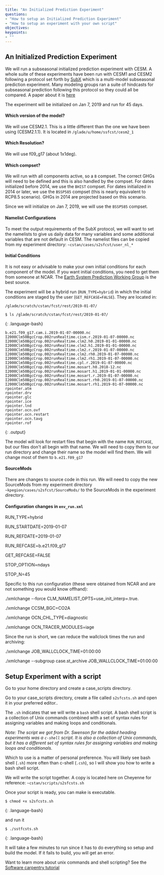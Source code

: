 ```yaml
---
title: "An Initialized Prediction Experiment"
questions:
- "How to setup an Initialized Prediction Experiment"
- "How to setup an experiment with your own script"
objectives:
keypoints:
- ""
---
```


## An Initialized Prediction Experiment

We will run a subseasonal initialized prediction experiment with CESM.  A whole suite of these experiments have been run with CESM1 and CESM2 following a protocol set forth by [SubX](http://cola.gmu.edu/subx/) which is a multi-model subseasonal prediction experiment.  Many modeling groups ran a suite of hindcasts for subseasonal prediction following this protocol so they could all be compared. A paper about it is [here](https://journals-ametsoc-org.mutex.gmu.edu/bams/article/100/10/2043/344809)

The experiment will be initialized on Jan 7, 2019 and run for 45 days.

#### Which version of the model?

We will use CESM2.1.  This is a little different than the one we have been using (CESM2.1.1).  It is located in `/glade/u/home/ssfcst/cesm2_1`

#### Which Resolution?

We will use f09_g17 (about 1x1deg). 

####  Which compset?

We will run with all components active, so a `B` compset.
The correct GHGs will need to be defined and this is also handled by the compset.  For dates initialized before 2014, we use the `BHIST` compset.  For dates initialized in 2014 or later, we use the `BSSP585` compset (this is nearly equivalent to RCP8.5 scenario).  GHGs in 2014 are projected based on this scenario.

Since we will initialize on Jan 7, 2019, we will use the `BSSP585` compset.

#### Namelist Configurations

To meet the output requirements of the SubX protocol, we will want to set the namelists to give us daily data for many variables and some additional variables that are not default in CESM.  The namelist files can be copied from my experiment directory: `~cstan/cases/s2sfcst/user_nl_*`

#### Initial Conditions

It is not easy or advisable to make your own initial conditions for each component of the model.  If you want initial conditions, you need to get them from someone at NCAR.  The [Earth System Prediction Working Group](https://www.cesm.ucar.edu/working_groups/earth-system-prediction/) is the best source.

The experiment will be a hybrid run (`RUN_TYPE=hybrid`) in which the initial conditions are staged by the user (`GET_REFCASE=FALSE`).  They are located in:

`/glade/scratch/cstan/fcst/rest/2019-01-07/`

~~~
$ ls /glade/scratch/cstan/fcst/rest/2019-01-07/
~~~
{: .language-bash}

~~~
b.e21.f09_g17.cam.i.2019-01-07-00000.nc
I2000Clm50BgcCrop.002runRealtime.cism.r.2019-01-07-00000.nc
I2000Clm50BgcCrop.002runRealtime.clm2.h0.2019-01-01-00000.nc
I2000Clm50BgcCrop.002runRealtime.clm2.h1.2019-01-01-00000.nc
I2000Clm50BgcCrop.002runRealtime.clm2.r.2019-01-07-00000.nc
I2000Clm50BgcCrop.002runRealtime.clm2.rh0.2019-01-07-00000.nc
I2000Clm50BgcCrop.002runRealtime.clm2.rh1.2019-01-07-00000.nc
I2000Clm50BgcCrop.002runRealtime.cpl.r.2019-01-07-00000.nc
I2000Clm50BgcCrop.002runRealtime.mosart.h0.2018-12.nc
I2000Clm50BgcCrop.002runRealtime.mosart.h1.2019-01-01-00000.nc
I2000Clm50BgcCrop.002runRealtime.mosart.r.2019-01-07-00000.nc
I2000Clm50BgcCrop.002runRealtime.mosart.rh0.2019-01-07-00000.nc
I2000Clm50BgcCrop.002runRealtime.mosart.rh1.2019-01-07-00000.nc
rpointer.atm
rpointer.drv
rpointer.glc
rpointer.ice
rpointer.lnd
rpointer.ocn.ovf
rpointer.ocn.restart
rpointer.ocn.tavg
rpointer.rof
~~~
{: .output}

The model will look for restart files that begin with the name `RUN_REFCASE`, but our files don't all begin with that name.  We will need to copy them to our run directory and change their name so the model will find them. We will change most of them to `b.e21.f09_g17`

#### SourceMods

There are changes to source code in this run.  We will need to copy the new SourceMods from my experiment directory `~kpegion/cases/s2sfcst/SourceMods/` to the SourceMods in the experiment directory.

#### Configuration changes in `env_run.xml`

RUN_TYPE=hybrid

RUN_STARTDATE=2019-01-07

RUN_REFDATE=2019-01-07

RUN_REFCASE=b.e21.f09_g17

GET_REFCASE=FALSE

STOP_OPTION=ndays

STOP_N=45

Specific to this run configuration (these were obtained from NCAR and are not something you would know offhand):

./xmlchange --force CLM_NAMELIST_OPTS=use_init_interp=.true.

./xmlchange CCSM_BGC=CO2A

./xmlchange OCN_CHL_TYPE=diagnostic

./xmlchange OCN_TRACER_MODULES=iage 

Since the run is short, we can reduce the wallclock times the run and archiving:

./xmlchange JOB_WALLCLOCK_TIME=01:00:00

./xmlchange --subgroup case.st_archive JOB_WALLCLOCK_TIME=01:00:00

## Setup Experiment with a script

Go to your home directory and create a case_scripts directory.

Go to your case_scripts directory, create a file called `s2sfcsts.sh` and open it in your preferred editor..

The `.sh` indicates that we will write a `bash` shell script.  A bash shell script is a collection of Unix commands combined with a set of syntax rules for assigning variables and making loops and conditionals.   

*Note: The script we got from Dr. Swenson for the added heading experiments was a `c-shell` script.  It is also a collection of Unix commands, but it has a different set of syntax rules for assigning variables and making loops and conditionals.*

Which to use is a matter of personal preference.  You will likely see bash shell (`.sh`) more often than c-shell (`.csh`), so I will show you how to write a bash shell script.

We will write the script together.  A copy is located here on Cheyenne for reference: `~cstan/scripts/s2sfcsts.sh`

Once your script is ready, you can make is executable.

~~~
$ chmod +x s2sfcsts.sh
~~~
{: .language-bash}

and run it

~~~
$ ./sstfcsts.sh
~~~
{: .language-bash}


It will take a few minutes to run since it has to do everything so setup  and build the model.  If it fails to build, you will get an error.

Want to learn more about unix commands and shell scripting?  See the [Software carpentry tutorial](http://swcarpentry.github.io/shell-novice/)
